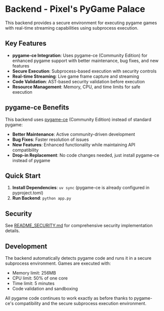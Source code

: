 # Backend - Pixel's PyGame Palace

This backend provides a secure environment for executing pygame games with real-time streaming capabilities using subprocess execution.

## Key Features

- **pygame-ce Integration**: Uses pygame-ce (Community Edition) for enhanced pygame support with better maintenance, bug fixes, and new features
- **Secure Execution**: Subprocess-based execution with security controls
- **Real-time Streaming**: Live game frame capture and streaming
- **Code Validation**: AST-based security validation before execution
- **Resource Management**: Memory, CPU, and time limits for safe execution

## pygame-ce Benefits

This backend uses [pygame-ce](https://github.com/pygame-community/pygame-ce) (Community Edition) instead of standard pygame:

- **Better Maintenance**: Active community-driven development
- **Bug Fixes**: Faster resolution of issues
- **New Features**: Enhanced functionality while maintaining API compatibility
- **Drop-in Replacement**: No code changes needed, just install pygame-ce instead of pygame

## Quick Start

1. **Install Dependencies**: `uv sync` (pygame-ce is already configured in pyproject.toml)
2. **Run Backend**: `python app.py`

## Security

See [README_SECURITY.md](README_SECURITY.md) for comprehensive security implementation details.

## Development

The backend automatically detects pygame code and runs it in a secure subprocess environment. Games are executed with:
- Memory limit: 256MB
- CPU limit: 50% of one core  
- Time limit: 5 minutes
- Code validation and sandboxing

All pygame code continues to work exactly as before thanks to pygame-ce's compatibility and the secure subprocess execution environment.